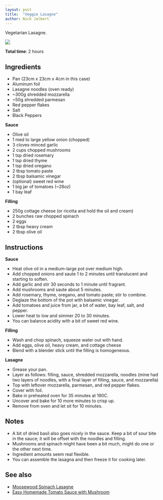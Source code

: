 ```yaml
---
layout: post
title:  "Veggie Lasagne"
author: Nick Jalbert
---
```


Vegetarian Lasagne.

![](https://nickjalbert.github.io/recipes/img/mains/lasagne.jpg)

**Total time**: 2 hours

## Ingredients

* Pan (23cm x 23cm x 4cm in this case)
* Aluminum foil
* Lasagne noodles (oven ready)
* ~300g shredded mozzarella
* ~50g shredded parmesan
* Red pepper flakes
* Salt
* Black Peppers

**Sauce**

* Olive oil
* 1 med to large yellow onion (chopped)
* 3 cloves minced garlic
* 2 cups chopped mushrooms
* 1 tsp dried rosemary
* 1 tsp dried thyme
* 1 tsp dried oregano
* 2 tbsp tomato paste
* 2 tbsp balsamic vinegar
* (optional) sweet red wine
* 1 big jar of tomatoes (~28oz)
* 1 bay leaf

**Filling**

* 250g cottage cheese (or ricotta and hold the oil and cream)
* 2 bunches raw chopped spinach
* 2 eggs 
* 2 tbsp heavy cream
* 2 tbsp olive oil

## Instructions

**Sauce**

* Heat olive oil in a medium-large pot over medium high.
* Add chopped onions and saute 1 to 2 minutes until translucent and starting to
  soften.
* Add garlic and stir 30 seconds to 1 minute until fragrant.
* Add mushrooms and saute about 5 minutes. 
* Add rosemary, thyme, oregano, and tomato paste; stir to combine.
* Deglaze the bottom of the pot with balsamic vinegar.
* Add tomatoes and juice from jar, a bit of water, bay leaf, salt, and pepper.
* Lower heat to low and simmer 20 to 30 minutes. 
* You can balance acidity with a bit of sweet red wine.

**Filling**

* Wash and chop spinach, squeeze water out with hand.
* Add eggs, olive oil, heavy cream, and cottage cheese
* Blend with a blender stick until the filling is homogeneous.

**Lasagne**

* Grease your pan.
* Layer as follows: filling, sauce, shredded mozzarella, noodles (mine had two
  layers of noodles, with a final layer of filling, sauce, and mozzarella)
* Top with leftover mozzarella, parmesan, and red pepper flakes.
* Cover with foil.
* Bake in preheated oven for 35 minutes at 190C.
* Uncover and bake for 10 more minutes to crisp up.
* Remove from oven and let sit for 10 minutes.

## Notes

* A bit of dried basil also goes nicely in the sauce.  Keep a bit of sour bite
  in the sauce; it will be offset with the noodles and filling.
* Mushrooms and spinach might have been a bit much, might do one or the other
  next time.
* Ingredient amounts seem real flexible.
* You can assemble the lasagna and then freeze it for cooking later.

<!-- ## Changes -->

<!-- * TODO -->

## See also

* [Moosewood Spinach Lasagne](http://barrslastcall.blogspot.com/2011/08/moosewood-spinach-lasagna.html?m=1)
* [Easy Homemade Tomato Sauce with Mushroom](https://jessicalevinson.com/easy-homemade-tomato-sauce/)
